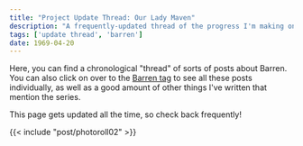```yaml
---
title: "Project Update Thread: Our Lady Maven"
description: "A frequently-updated thread of the progress I'm making on my upcoming graphic novel, Barren." 
tags: ['update thread', 'barren']
date: 1969-04-20
---
```


Here, you can find a chronological "thread" of sorts of posts about Barren. You can also click on over to the [Barren tag](/tags/barren) to see all these posts individually, as well as a good amount of other things I've written that mention the series.

This page gets updated all the time, so check back frequently!

{{< include "post/photoroll02" >}}